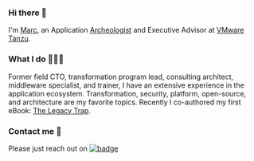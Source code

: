 ### Hi there 👋

I'm [Marc](https://www.zottner.com/), an Application [Archeologist](https://www.linkedin.com/pulse/legacy-infrastructure-saqqara-necropolis-world-marc-zottner/) and Executive Advisor at [VMware Tanzu](https://tanzu.vmware.com/tanzu).

### What I do 👨🏻‍💻 

Former field CTO, transformation program lead, consulting architect, middleware specialist, and trainer, I have an extensive experience in the application ecosystem. Transformation, security, platform, open-source, and architecture are my favorite topics. Recently I co-authored my first eBook: [The Legacy Trap](https://via.vmware.com/legacy-trap/).


### Contact me 📨

Please just reach out on [![badge](https://img.shields.io/endpoint?url=https://gist.githubusercontent.com/JaouherK/6d822e9f95fc46ea30d82bb8e0fc588c/raw/52a2c7f5d2bd5ef43e018f61ccd9f625bd337d5d/profileLinkedin.json)](https://www.linkedin.com/in/marczottner/)

<!--
**Maarc/Maarc** is a ✨ _special_ ✨ repository because its `README.md` (this file) appears on your GitHub profile.

Here are some ideas to get you started:

- 🔭 I’m currently working on ...
- 🌱 I’m currently learning ...
- 👯 I’m looking to collaborate on ...
- 🤔 I’m looking for help with ...
- 💬 Ask me about ...
- 📫 How to reach me: ...
- 😄 Pronouns: ...
- ⚡ Fun fact: ...
-->
